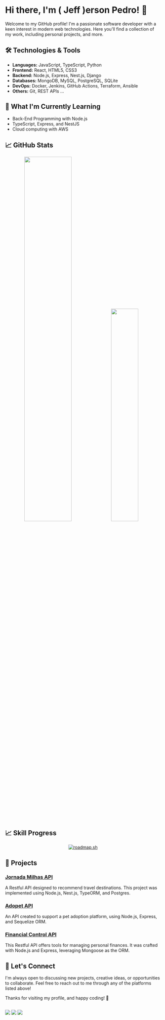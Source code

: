 # Hi there, I'm ( Jeff )erson Pedro! 👋

Welcome to my GitHub profile! I'm a passionate software developer with a keen interest in modern web technologies. Here you'll find a collection of my work, including personal projects, and more.

## 🛠️ Technologies & Tools

- **Languages:** JavaScript, TypeScript, Python
- **Frontend:** React, HTML5, CSS3
- **Backend:** Node.js, Express, Nest.js, Django
- **Databases:** MongoDB, MySQL, PostgreSQL, SQLite
- **DevOps:** Docker, Jenkins, GitHub Actions, Terraform, Ansible
- **Others:** Git, REST APIs ...

## 🌱 What I'm Currently Learning

- Back-End Programming with Node.js
- TypeScript, Express, and NestJS
- Cloud computing with AWS

## 📈 GitHub Stats

<div style="display: inline" align="center">
  <img style="height: auto; width: 55%;" class="img" src="https://github-readme-stats.vercel.app/api?username=jeff-pedro&show_icons=true&bg_color=00000000&theme=gruvbox&custom_title=GitHub%20Stats" />
  <img style="height: auto; width: 42%;" class="img" src="https://github-readme-stats.vercel.app/api/top-langs/?username=jeff-pedro&show_icons=true&langs_count=6&bg_color=00000000&theme=gruvbox&layout=compact" />
</div>

## 📈 Skill Progress

<div align="center">
  <a href="https://roadmap.sh">
    <img src="https://roadmap.sh/card/wide/643cb252e2725773748fa9f4?variant=dark" alt="roadmap.sh"/>
  </a>
</div>

## 🔭 Projects

### [Jornada Milhas API](https://github.com/jeff-pedro/challenge-backend-jornada-milhas)
A Restful API designed to recommend travel destinations. This project was implemented using Node.js, Nest.js, TypeORM, and Postgres.

### [Adopet API](https://github.com/jeff-pedro/adopet-api)
An API created to support a pet adoption platform, using Node.js, Express, and Sequelize ORM.

### [Financial Control API](https://github.com/jeff-pedro/project3)
This Restful API offers tools for managing personal finances. It was crafted with Node.js and Express, leveraging Mongoose as the ORM.

## 💬 Let's Connect

I'm always open to discussing new projects, creative ideas, or opportunities to collaborate. Feel free to reach out to me through any of the platforms listed above!

Thanks for visiting my profile, and happy coding! 🚀

##

<div> 
 <a href="https://discord.gg/jeffersonsantos#5455" target="_blank"><img src="https://img.shields.io/badge/Discord-7289DA?style=for-the-badge&logo=discord&logoColor=white" target="_blank"></a> 
  <a href = "mailto:jeffersonpedro89@gmail.com"><img src="https://img.shields.io/badge/-Gmail-%23333?style=for-the-badge&logo=gmail&logoColor=white" target="_blank"></a>
  <a href="https://www.linkedin.com/in/jeffersonpedro/" target="_blank"><img src="https://img.shields.io/badge/-LinkedIn-%230077B5?style=for-the-badge&logo=linkedin&logoColor=white" target="_blank"></a> 
</div>
